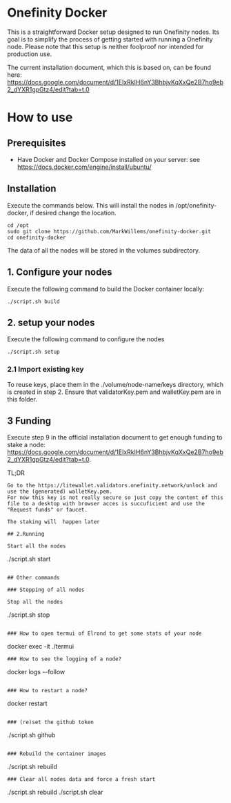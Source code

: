 

# Onefinity Docker
This is a straightforward Docker setup designed to run Onefinity nodes. Its goal is to simplify the process of getting started with running a Onefinity node. Please note that this setup is neither foolproof nor intended for production use.

The current installation document, which this is based on, can be found here: https://docs.google.com/document/d/1EIxRkIH6nY3BhbjvKqXxQe2B7ho9eb2_dYXR1gpGtz4/edit?tab=t.0
# How to use

## Prerequisites
- Have Docker and Docker Compose installed on your server: see <a href="https://docs.docker.com/engine/install/ubuntu/" target="_blank">https://docs.docker.com/engine/install/ubuntu/</a>



## Installation
Execute the commands below. This will install the nodes in /opt/onefinity-docker, if desired change the location.
```
cd /opt
sudo git clone https://github.com/MarkWillems/onefinity-docker.git
cd onefinity-docker
```

The data of all the nodes will be stored in the volumes subdirectory.

## 1. Configure your nodes

Execute the following command to build the Docker container locally:

``
./script.sh build
``
## 2. setup your nodes

Execute the following command to configure the nodes

``
./script.sh setup
``

### 2.1 Import existing key
To reuse keys, place them in the ./volume/node-name/keys directory, which is created in step 2. Ensure that validatorKey.pem and walletKey.pem are in this folder.

## 3 Funding
Execute step 9 in the official installation document to get enough funding to stake a node: https://docs.google.com/document/d/1EIxRkIH6nY3BhbjvKqXxQe2B7ho9eb2_dYXR1gpGtz4/edit?tab=t.0.

TL;DR 
```
Go to the https://litewallet.validators.onefinity.network/unlock and use the (generated) walletKey.pem.
For now this key is not really secure so just copy the content of this file to a desktop with browser acces is succuficient and use the "Request funds" or faucet.

The staking will  happen later

## 2.Running

Start all the nodes
```
./script.sh start
```

## Other commands

### Stopping of all nodes

Stop all the nodes
```
./script.sh stop
```

### How to open termui of Elrond to get some stats of your node

```
docker exec -it <node-name> ./termui

```
### How to see the logging of a node?

```
 docker logs <node-name> --follow
```

### How to restart a node?
```
 docker restart <node-name>
```

### (re)set the github token
```
./script.sh github
```

### Rebuild the container images
```
./script.sh rebuild
```
### Clear all nodes data and force a fresh start
```
./script.sh rebuild
./script.sh clear
```